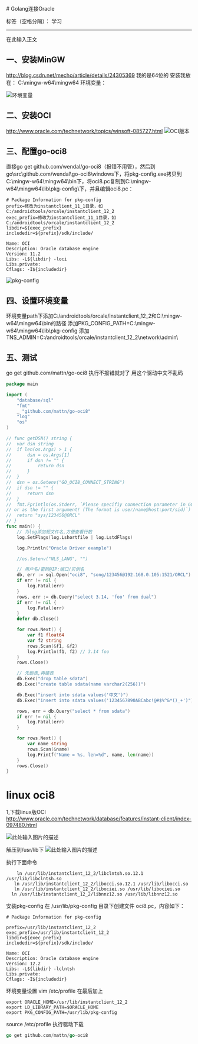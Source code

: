 ﻿﻿# Golang连接Oracle

标签（空格分隔）： 学习

---

在此输入正文

## 一、安装MinGW
 http://blog.csdn.net/mecho/article/details/24305369
 我的是64位的
 安装我放在：
 C:\mingw-w64\mingw64
环境变量：

![环境变量][1]

## 二、安装OCI
http://www.oracle.com/technetwork/topics/winsoft-085727.html
![OCI版本][2]
 


## 三、配置go-oci8
 直接go get github.com/wendal/go-oci8（报错不用管），然后到go\src\github.com/wendal\go-oci8\windows下，将pkg-config.exe拷贝到C:\mingw-w64\mingw64\bin下，将oci8.pc复制到C:\mingw-w64\mingw64\lib\pkg-config\下，并且编辑oci8.pc：
```
# Package Information for pkg-config
prefix=修改为instantclient_11_1目录，如C:/androidtools/orcale/instantclient_12_2
exec_prefix=修改为instantclient_11_1目录，如C:/androidtools/orcale/instantclient_12_2
libdir=${exec_prefix}
includedir=${prefix}/sdk/include/

Name: OCI
Description: Oracle database engine
Version: 11.2
Libs: -L${libdir} -loci
Libs.private: 
Cflags: -I${includedir}
```
![pkg-config][3]


## 四、设置环境变量
环境变量path下添加C:/androidtools/orcale/instantclient_12_2和C:\mingw-w64\mingw64\bin的路径
添加PKG_CONFIG_PATH=C:\mingw-w64\mingw64\lib\pkg-config
添加TNS_ADMIN=C:/androidtools/orcale/instantclient_12_2\network\admin\

## 五、测试
go get github.com/mattn/go-oci8  执行不报错就对了 用这个驱动中文不乱码
```go
package main

import (
	"database/sql"
	"fmt"
	_ "github.com/mattn/go-oci8"
	"log"
	"os"
)

// func getDSN() string {
// 	var dsn string
// 	if len(os.Args) > 1 {
// 		dsn = os.Args[1]
// 		if dsn != "" {
// 			return dsn
// 		}
// 	}
// 	dsn = os.Getenv("GO_OCI8_CONNECT_STRING")
// 	if dsn != "" {
// 		return dsn
// 	}
// 	fmt.Fprintln(os.Stderr, `Please specifiy connection parameter in GO_OCI8_CONNECT_STRING environment variable,
// or as the first argument! (The format is user/name@host:port/sid)`)
// 	return "sys/123456@ORCL"
// }
func main() {
	// 为log添加短文件名,方便查看行数
	log.SetFlags(log.Lshortfile | log.LstdFlags)

	log.Println("Oracle Driver example")

	//os.Setenv("NLS_LANG", "")

	// 用户名/密码@IP:端口/实例名  
	db, err := sql.Open("oci8", "song/123456@192.168.0.105:1521/ORCL")
	if err != nil {
		log.Fatal(err)
	}
	rows, err := db.Query("select 3.14, 'foo' from dual")
	if err != nil {
		log.Fatal(err)
	}
	defer db.Close()

	for rows.Next() {
		var f1 float64
		var f2 string
		rows.Scan(&f1, &f2)
		log.Println(f1, f2) // 3.14 foo
	}
	rows.Close()

	// 先删表,再建表
	db.Exec("drop table sdata")
	db.Exec("create table sdata(name varchar2(256))")

	db.Exec("insert into sdata values('中文')")
	db.Exec("insert into sdata values('1234567890ABCabc!@#$%^&*()_+')")

	rows, err = db.Query("select * from sdata")
	if err != nil {
		log.Fatal(err)
	}

	for rows.Next() {
		var name string
		rows.Scan(&name)
		log.Printf("Name = %s, len=%d", name, len(name))
	}
	rows.Close()
}

```



# linux oci8

1,下载linux版OCI
http://www.oracle.com/technetwork/database/features/instant-client/index-097480.html

![此处输入图片的描述][4]


  解压到/usr/lib下
  ![此处输入图片的描述][5]


  [1]: http://note.youdao.com/yws/api/personal/file/83C4B66AE42744E5A7BDDC37D3AC054B?method=download&shareKey=13d92356f4a1796b00eaebe8c452da08
  [2]: http://note.youdao.com/yws/api/personal/file/412FC0462F43424989D9C161D20B4710?method=download&shareKey=d562877e203eb4f95eedcfedbef7dbe1
  [3]: http://note.youdao.com/yws/api/personal/file/E7B34677179846B19A324FB183DC491C?method=download&shareKey=412fb797b113f54eeb0f792a84aae0fb
  [4]: http://note.youdao.com/yws/api/personal/file/8D00DB9458924BE8A502AEF83FF93F13?method=download&shareKey=7dd714a0bcd10a38f187d69e390c0615
  [5]: http://note.youdao.com/yws/api/personal/file/68EBF5497B7749F7994016F1643B3EFB?method=download&shareKey=d4b490cdc15d6a55c0ca514f73383eb4
  
执行下面命令
```liunx
    ln /usr/lib/instantclient_12_2/libclntsh.so.12.1 /usr/lib/libclntsh.so
   ln /usr/lib/instantclient_12_2/libocci.so.12.1 /usr/lib/libocci.so
   ln /usr/lib/instantclient_12_2/libociei.so /usr/lib/libociei.so
  ln /usr/lib/instantclient_12_2/libnnz12.so /usr/lib/libnnz12.so
```
安装pkg-config
在 /usr/lib/pkg-config 目录下创建文件 oci8.pc，内容如下：
```
# Package Information for pkg-config

prefix=/usr/lib/instantclient_12_2
exec_prefix=/usr/lib/instantclient_12_2
libdir=${exec_prefix}
includedir=${prefix}/sdk/include/

Name: OCI
Description: Oracle database engine
Version: 12.2
Libs: -L${libdir} -lclntsh
Libs.private: 
Cflags: -I${includedir}
```
环境变量设置
vim /etc/profile
在最后加上
```
export ORACLE_HOME=/usr/lib/instantclient_12_2
export LD_LIBRARY_PATH=$ORACLE_HOME
export PKG_CONFIG_PATH=/usr/lib/pkg-config
```
source /etc/profile
执行驱动下载
```go
go get github.com/mattn/go-oci8
```


